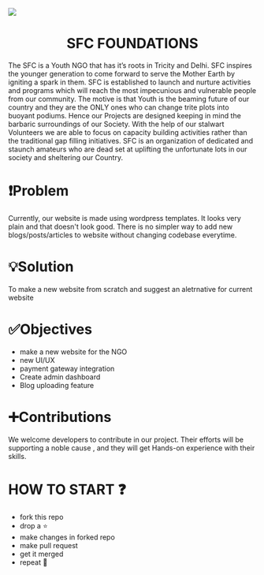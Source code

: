 ![](bnr.gif)
<div align="center"><h1>SFC FOUNDATIONS</h1></div>
The SFC is a Youth NGO that has it’s roots in Tricity and Delhi. SFC inspires the younger generation to come forward to serve the Mother Earth by igniting a spark in them. SFC is established to launch and nurture activities and programs which will reach the most impecunious and vulnerable people from our community. The motive is that Youth is the beaming future of our country and they are the ONLY ones who can change trite plots into buoyant podiums.
Hence our Projects are designed keeping in mind the barbaric surroundings of our Society. With the help of our stalwart Volunteers we are able to focus on capacity building activities rather than the traditional gap filling initiatives. SFC is an organization of dedicated and staunch amateurs who are dead set at uplifting the unfortunate lots in our society and sheltering our Country.

# :exclamation:Problem
Currently, our website is made using wordpress templates. It looks very plain and that doesn't look good. There is no simpler way to add new blogs/posts/articles to website without changing codebase everytime.

# :bulb:Solution
To make a new website from scratch and suggest an aletrnative for current website

# :white_check_mark:Objectives 
- make a new website for the NGO
- new UI/UX
- payment gateway integration
- Create admin dashboard
- Blog uploading feature

# :heavy_plus_sign:Contributions
We welcome developers to contribute in our project. Their efforts will be supporting a noble cause , and they will get Hands-on experience with their skills.
 
# HOW TO START ❓
- fork this repo
- drop a :star:
- make changes in forked repo
- make pull request
- get it merged
- repeat :repeat:



